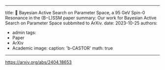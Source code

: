 
---
title: 📝 Bayesian Active Search on Parameter Space, a 95 GeV Spin-0 Resonance in the (B−L)SSM paper
summary: Our work for Bayesian Active Search on Parameter Space subbmited to ArXiv.
date: 2023-10-25
authors:
  - admin
tags:
  - Paper
  - ArXiv
  - Academic
image:
  caption: 'b-CASTOR'
math: true

---

https://arxiv.org/abs/2404.18653